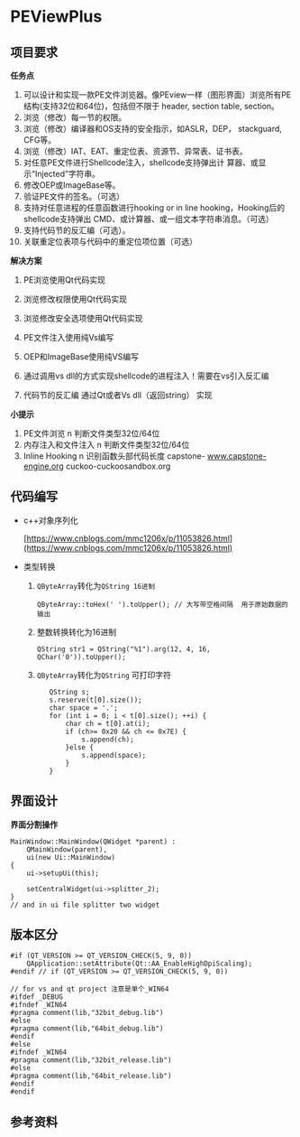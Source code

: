 # PEViewPlus

## 项目要求

**任务点**

1. 可以设计和实现一款PE文件浏览器。像PEview一样（图形界面）浏览所有PE结构(支持32位和64位)，包括但不限于 header, section table, section。
2. 浏览（修改）每一节的权限。 
3. 浏览（修改）编译器和OS支持的安全指示，如ASLR，DEP， stackguard, CFG等。
4. 浏览（修改）IAT、EAT、重定位表、资源节、异常表、证书表。
5. 对任意PE文件进行Shellcode注入，shellcode支持弹出计 算器、或显示“Injected”字符串。
6. 修改OEP或ImageBase等。 
7. 验证PE文件的签名。（可选） 
8. 支持对任意进程的任意函数进行hooking or in line hooking，Hooking后的shellcode支持弹出 CMD、或计算器、或一组文本字符串消息。（可选）
9. 支持代码节的反汇编（可选）。 
10. 关联重定位表项与代码中的重定位项位置（可选）

**解决方案**

1. PE浏览使用Qt代码实现
2. 浏览修改权限使用Qt代码实现
3. 浏览修改安全选项使用Qt代码实现

5. PE文件注入使用纯Vs编写
6. OEP和ImageBase使用纯VS编写

8. 通过调用vs dll的方式实现shellcode的进程注入！需要在vs引入反汇编
9. 代码节的反汇编 通过Qt或者Vs dll（返回string） 实现



**小提示**

1.  PE文件浏览 n 判断文件类型32位/64位
2.  内存注入和文件注入 n 判断文件类型32位/64位
3. Inline Hooking n 识别函数头部代码长度 capstone-  www.capstone-engine.org  cuckoo-cuckoosandbox.org

## 代码编写

- c++对象序列化

  [https://www.cnblogs.com/mmc1206x/p/11053826.html](https://www.cnblogs.com/mmc1206x/p/11053826.html)
  
- 类型转换

  1. `QByteArray`转化为`QString 16进制`

     ```
     QByteArray::toHex(' ').toUpper(); // 大写带空格间隔  用于原始数据的输出
     ```

  2. 整数转换转化为16进制

     ```
     QString str1 = QString("%1").arg(12, 4, 16, QChar('0')).toUpper();
     ```

  3. `QByteArray`转化为`QString` 可打印字符

     ```
     	QString s;
     	s.reserve(t[0].size());
     	char space = '.';
     	for (int i = 0; i < t[0].size(); ++i) {
     		char ch = t[0].at(i);
     		if (ch>= 0x20 && ch <= 0x7E) {
     			s.append(ch);
     		}else {
     			s.append(space);
     		}
     	}
     ```

     

  

## 界面设计

**界面分割操作**

```
MainWindow::MainWindow(QWidget *parent) :
    QMainWindow(parent),
    ui(new Ui::MainWindow)
{
    ui->setupUi(this);
    
    setCentralWidget(ui->splitter_2);
}
// and in ui file splitter two widget
```



## 版本区分

```
#if (QT_VERSION >= QT_VERSION_CHECK(5, 9, 0))
    QApplication::setAttribute(Qt::AA_EnableHighDpiScaling);
#endif // if (QT_VERSION >= QT_VERSION_CHECK(5, 9, 0))
```



```
// for vs and qt project 注意是单个_WIN64
#ifdef _DEBUG
#ifndef _WIN64
#pragma comment(lib,"32bit_debug.lib")
#else
#pragma comment(lib,"64bit_debug.lib")
#endif
#else
#ifndef _WIN64
#pragma comment(lib,"32bit_release.lib")
#else
#pragma comment(lib,"64bit_release.lib")
#endif
#endif
```



## 参考资料

[1]: https://xz.aliyun.com/t/5753	"capstone"
[2]: https://blog.csdn.net/zhaobangyu/article/details/13023055?utm_source=distribute.pc_relevant.none-task-blog-baidujs-2	" 区分debug与release，32位与64位编译的宏定义"




